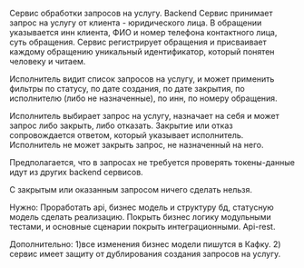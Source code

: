 Сервис обработки запросов на услугу.
Backend Сервис принимает запрос на услугу от клиента - юридического лица. 
В обращении указывается инн клиента, ФИО и номер телефона контактного лица, суть обращения.
Сервис регистрирует обращения и присваивает каждому обращению уникальный идентификатор, который понятен человеку и читаем.

Исполнитель видит список запросов на услугу, и может применить фильтры по статусу, по дате создания, по дате закрытия, по исполнителю (либо не назначенные), по инн, по номеру обращения.
 
Исполнитель выбирает запрос на услугу, назначает на себя и может запрос либо закрыть, либо отказать. Закрытие или отказ сопровождается ответом, который указывает исполнитель.
Исполнитель не может закрыть запрос, не назначенный на него.

Предполагается, что в запросах не требуется проверять токены-данные идут из других backend сервисов.


С закрытым или оказанным запросом ничего сделать нельзя.

Нужно:
Проработать api, бизнес модель и структуру бд, статусную модель  сделать реализацию.
Покрыть бизнес логику модульными тестами, и основные сценарии покрыть интеграционными. Api-rest.


Дополнительно: 
1)все изменения бизнес модели пишутся в Кафку.
2) сервис имеет защиту от дублирования создания запросов на услугу.
